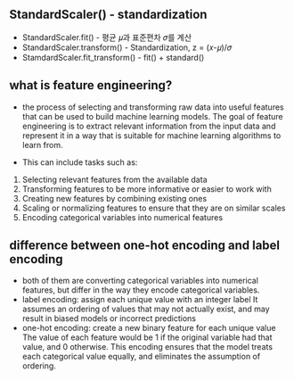 ## StandardScaler() - standardization
- StandardScaler.fit() - 평균 𝜇과 표준편차 𝜎를 계산
- StandardScaler.transform() - Standardization, z = (𝑥-𝜇)/𝜎
- StamdardScaler.fit_transform() - fit() + standard()


## what is feature engineering? 
- the process of selecting and transforming raw data into useful features that can be used to build machine learning models. The goal of feature engineering is to extract relevant information from the input data and represent it in a way that is suitable for machine learning algorithms to learn from. 

- This can include tasks such as:   
1. Selecting relevant features from the available data   
2. Transforming features to be more informative or easier to work with  
3. Creating new features by combining existing ones  
4. Scaling or normalizing features to ensure that they are on similar scales  
5. Encoding categorical variables into numerical features  

## difference between one-hot encoding and label encoding  

- both of them are converting categorical variables into numerical features, but differ in the way they encode categorical variables. 
- label encoding: assign each unique value with an integer label
It assumes an ordering of values that may not actually exist, and may result in biased models or incorrect predictions 
- one-hot encoding: create a new binary feature for each unique value
The value of each feature would be 1 if the original variable had that value, and 0 otherwise. This encoding ensures that the model treats each categorical value equally, and eliminates the assumption of ordering.